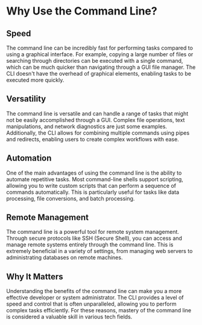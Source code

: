 # Why Use the Command Line?

## Speed
The command line can be incredibly fast for performing tasks compared to using a graphical interface. For example, copying a large number of files or searching through directories can be executed with a single command, which can be much quicker than navigating through a GUI file manager. The CLI doesn't have the overhead of graphical elements, enabling tasks to be executed more quickly.

## Versatility
The command line is versatile and can handle a range of tasks that might not be easily accomplished through a GUI. Complex file operations, text manipulations, and network diagnostics are just some examples. Additionally, the CLI allows for combining multiple commands using pipes and redirects, enabling users to create complex workflows with ease.

## Automation
One of the main advantages of using the command line is the ability to automate repetitive tasks. Most command-line shells support scripting, allowing you to write custom scripts that can perform a sequence of commands automatically. This is particularly useful for tasks like data processing, file conversions, and batch processing.

## Remote Management
The command line is a powerful tool for remote system management. Through secure protocols like SSH (Secure Shell), you can access and manage remote systems entirely through the command line. This is extremely beneficial in a variety of settings, from managing web servers to administrating databases on remote machines.

## Why It Matters
Understanding the benefits of the command line can make you a more effective developer or system administrator. The CLI provides a level of speed and control that is often unparalleled, allowing you to perform complex tasks efficiently. For these reasons, mastery of the command line is considered a valuable skill in various tech fields.


